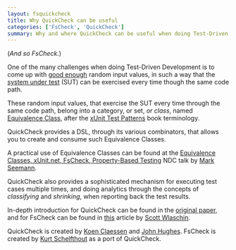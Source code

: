 ```yaml
---
layout: fsquickcheck
title: Why QuickCheck can be useful
categories: ['FsCheck', 'QuickCheck']
summary: Why and where QuickCheck can be useful when doing Test-Driven Development.
---
```


(*And so FsCheck.*)

One of the many challenges when doing Test-Driven Development is to come up with [good enough](http://blog.ploeh.dk/2009/03/05/ConstrainedNon-Determinism/) random input values, in such a way that the [system under test](http://xunitpatterns.com/SUT.html) (SUT) can be exercised every time though the same code path.

These random input values, that exercise the SUT every time through the same code path, belong into a category, or set, *or class*, named [Equivalence Class](http://xunitpatterns.com/equivalence%20class.html), after the [xUnit Test Patterns](http://xunitpatterns.com/) book terminology.

QuickCheck provides a DSL, through its various combinators, that allows you to create and consume such Equivalence Classes.

<p class="message">A practical use of Equivalence Classes can be found at the <a href="http://www.ndcvideos.com/#/app/video/2291">Equivalence Classes, xUnit.net, FsCheck, Property-Based Testing</a> NDC talk by <a href="http://blog.ploeh.dk/">Mark Seemann</a>.</p>

QuickCheck also provides a sophisticated mechanism for executing test cases multiple times, and doing analytics through the concepts of *classifying* and *shrinking*, when reporting back the test results.

<p class="message">In-depth introduction for QuickCheck can be found in the <a href="http://www.cs.tufts.edu/~nr/cs257/archive/john-hughes/quick.pdf">original paper</a>, and for FsCheck can be found in <a href="http://fsharpforfunandprofit.com/posts/property-based-testing/">this</a> article by <a href="http://fsharpforfunandprofit.com/">Scott Wlaschin</a>.</p>

QuickCheck is created by [Koen Claessen](http://www.cse.chalmers.se/~koen/) and [John Hughes](http://en.wikipedia.org/wiki/John_Hughes_(computer_scientist)). FsCheck is created by [Kurt Schelfthout](http://fortysix-and-two.blogspot.com/) as a port of QuickCheck.
